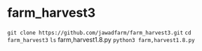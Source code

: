 # farm_harvest3
`git clone https://github.com/jawadfarm/farm_harvest3.git`
`cd farm_harvest3`
`ls`
farm,harvest1.8.py
`python3 farm,harvest1.8.py`
